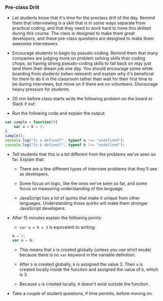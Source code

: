 ### Pre-class Drill

* Let students know that it's time for the preclass drill of the day. Remind them that interviewing is a skill that is in some ways separate from practical coding, and that they need to work hard to hone this skillset during this course. The class is designed to make them great developers, and these pre-class questions are designed to make them awesome interviewers.

* Encourage students to begin by pseudo-coding. Remind them that many companies are judging more on problem solving skills than coding chops, so having strong pseudo-coding skills to fall back on may just land them their dream job one day. You should encourage some white boarding from students (when relevant) and explain why it's beneficial for them to do it in the classroom rather than wait for their first time to be during interviews, but move on if there are no volunteers. Discourage heavy pressure for students.

* 20 min before class starts write the following problem on the board or Slack it out:

* Run the following code and explain the output:

```js
var sample = function(){
    var a = b = 3;
}
sample();
console.log("Is a defined?", typeof a !== "undefined");
console.log("Is b defined?", typeof b !== "undefined");

```

* Tell students that this is a bit different from the problems we've seen so far. Explain that:

  * There are a few different types of interview problems that they'll see as developers. 

  * Some focus on logic, like the ones we've seen so far, and some focus on measuring understanding of the language.

  * JavaScript has a lot of quirks that make it unique from other languages. Understanding those quirks will make them stronger JavaScript developers. 

* After 15 minutes explain the following points:

  * `var a = b = 3` is equivalent to writing:
  ```js
  b = 3;
  var a = b; 
  ```

  * This means that `b` is created globally (unless you use strict mode) because there is no `var` keyword in the variable definition.

  * After `b` is created globally, `b` is assigned the value 3. Then `a` is created locally inside the function and assigned the value of `b`, which is 3. 
  
  * Because `a` is created locally, it doesn’t exist outside the function. 

* Take a couple of student questions, if time permits, before moving on.
